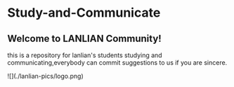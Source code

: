 # Study-and-Communicate
## Welcome to LANLIAN Community!



this is a repository for lanlian's students studying and communicating,everybody can commit suggestions to us if you are  sincere.




<html>![](./lanlian-pics/logo.png)</html> 
